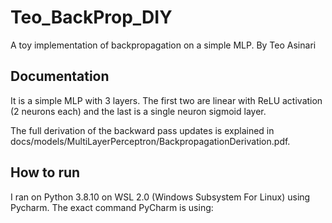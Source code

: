 # Teo_BackProp_DIY
A toy implementation of backpropagation on a simple MLP. By Teo Asinari

## Documentation
It is a simple MLP with 3 layers. The first two are linear with ReLU activation (2 neurons each) and the last is a single neuron sigmoid layer. 

The full derivation of the backward pass updates is explained in docs/models/MultiLayerPerceptron/BackpropagationDerivation.pdf.

## How to run
I ran on Python 3.8.10 on WSL 2.0 (Windows Subsystem For Linux) using Pycharm. The exact command PyCharm is using:


